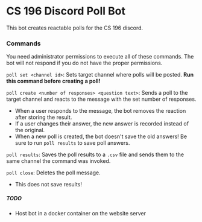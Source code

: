 # CS 196 Discord Poll Bot
This bot creates reactable polls for the CS 196 discord.

### Commands
You need administrator permissions to execute all of these commands. The bot will not respond if you do not have the 
proper permissions.

`poll set <channel id>`: Sets target channel where polls will be posted. **Run this command before creating a poll!**

`poll create <number of responses> <question text>`: Sends a poll to the target channel and reacts to the message with 
the set number of responses. 
* When a user responds to the message, the bot removes the reaction after storing the result.
* If a user changes their answer, the new answer is recorded instead of the original.
* When a new poll is created, the bot doesn't save the old answers! Be sure to run `poll results` to save poll answers.

`poll results`: Saves the poll results to a `.csv` file and sends them to the same channel the command was invoked.

`poll close`: Deletes the poll message.
* This does not save results! 

##### TODO
* Host bot in a docker container on the website server 